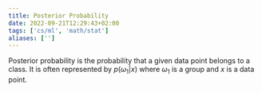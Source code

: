 ```yaml
---
title: Posterior Probability
date: 2022-09-21T12:29:43+02:00
tags: ['cs/ml', 'math/stat']
aliases: ['']
---
```



Posterior probability is the probability that a given data point belongs to a
class. It is often represented by $p(\omega_1|x)$ where $\omega_1$ is a group
and $x$ is a data point.


